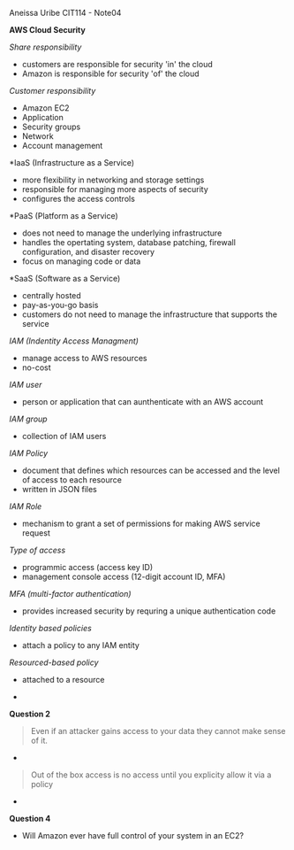 Aneissa Uribe
CIT114 - Note04

**AWS Cloud Security**

*Share responsibility*

- customers are responsible for security 'in' the cloud
- Amazon is responsible for security 'of' the cloud

*Customer responsibility*

- Amazon EC2
- Application
- Security groups
- Network
- Account management

*IaaS (Infrastructure as a Service)

- more flexibility in networking and storage settings
- responsible for managing more aspects of security
- configures the access controls

*PaaS (Platform as a Service)

- does not need to manage the underlying infrastructure
- handles the opertating system, database patching, firewall configuration, and disaster recovery
- focus on managing code or data

*SaaS (Software as a Service)

- centrally hosted
- pay-as-you-go basis
- customers do not need to manage the infrastructure that supports the service

*IAM (Indentity Access Managment)*

- manage access to AWS resources
- no-cost

*IAM user*

- person or application that can aunthenticate with an AWS account

*IAM group*

- collection of IAM users

*IAM Policy*

- document that defines which resources can be accessed and the level of access to each resource
- written in JSON files

*IAM Role*

- mechanism to grant a set of permissions for making AWS service request

*Type of access*

- programmic access (access key ID)
- management console access (12-digit account ID, MFA)

*MFA (multi-factor authentication)*

- provides increased security by requring a unique authentication code

*Identity based policies*

- attach a policy to any IAM entity

*Resourced-based policy*

- attached to a resource

*


**Question 2**

> Even if an attacker gains access to your data they cannot make sense of it.

-

> Out of the box access is no access until you explicity allow it via a policy

-

**Question 4**
- Will Amazon ever have full control of your system in an EC2?
